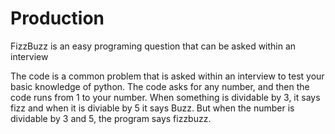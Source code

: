 # Production
FizzBuzz is an easy programing question that can be asked within an interview

The code is a common problem that is asked within an interview to test your basic knowledge of python. The code asks for any number, and then the code runs from 1 to your number. When something is dividable by 3, it says fizz and when it is diviable by 5 it says Buzz. But when the number is dividable by 3 and 5, the program says fizzbuzz. 